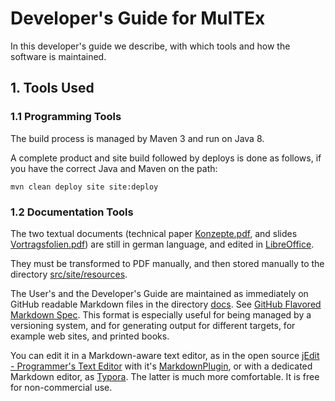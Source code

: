 # Developer's Guide for MulTEx

In this developer's guide we describe,
with which tools and how the software is maintained.

## 1. Tools Used

### 1.1 Programming Tools

The build process is managed by Maven 3 and run on Java 8.

A complete product and site build followed by deploys is done as follows,
if you have the correct Java and Maven on the path:

```Shell
mvn clean deploy site site:deploy
```

### 1.2 Documentation Tools

The two textual documents
(technical paper [Konzepte.pdf](../src/site/resources/Konzepte.pdf), and slides [Vortragsfolien.pdf](../src/site/resources/Vortragsfolien.pdf))
are still in german language, and edited in [LibreOffice](https://www.libreoffice.org/).

They must be transformed to PDF manually,
and then stored manually to the directory [src/site/resources](../src/site/resources).

The User's and the Developer's Guide
are maintained as immediately on GitHub readable Markdown files in the directory [docs](.).
See [GitHub Flavored Markdown Spec](https://github.github.com/gfm/).
This format is especially useful for being managed by a versioning system,
and for generating output for different targets,
for example web sites, and printed books.

You can edit it in a Markdown-aware text editor,
as in the open source [jEdit - Programmer's Text Editor](http://www.jedit.org/)
with it's [MarkdownPlugin](http://plugins.jedit.org/plugins/?MarkdownPlugin),
or with a dedicated Markdown editor, as [Typora](https://typora.io/).
The latter is much more comfortable.
It is free for non-commercial use.
